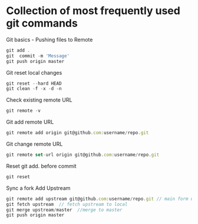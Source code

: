 Collection of most frequently used git commands
======
Git basics - Pushing files to Remote
```javascript
git add .
git  commit -m 'Message'
git push origin master
```
Git reset local changes
```javascript
git reset --hard HEAD
git clean -f -x -d -n
```
Check existing remote URL
```javascript
git remote -v
```


Git add remote URL
```javascript
git remote add origin git@github.com:username/repo.git
```

Git change remote URL
```javascript
git remote set-url origin git@github.com:username/repo.git
```

Reset git add. before commit
```javascript
git reset
```

Sync a fork
Add Upstream
```javascript
git remote add upstream git@github.com:username/repo.git // main form url
git fetch upstream  // fetch upstream to local
git merge upstream/master  //merge to master
git push origin master
```
